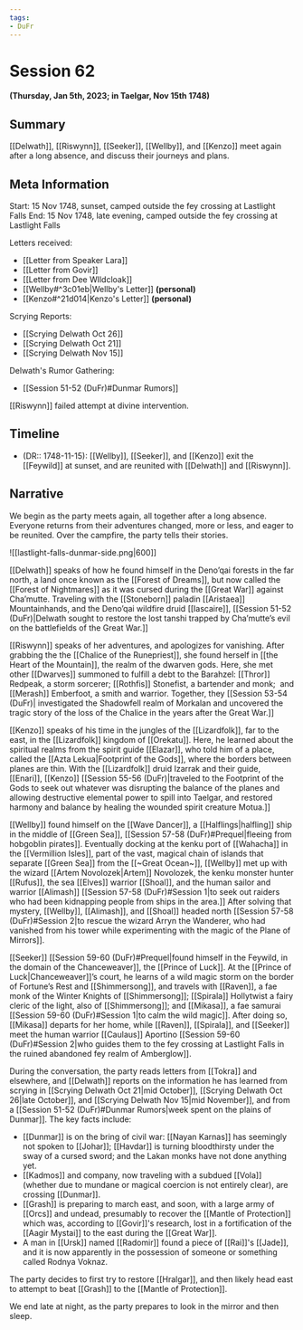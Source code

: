 ```yaml
---
tags:
- DuFr
---
```


# Session 62

**(Thursday, Jan 5th, 2023;  in Taelgar, Nov 15th 1748)**

## Summary

[[Delwath]], [[Riswynn]], [[Seeker]], [[Wellby]], and [[Kenzo]] meet again after a long absence, and discuss their journeys and plans. 

## Meta Information

Start: 15 Nov 1748, sunset, camped outside the fey crossing at Lastlight Falls
End: 15 Nov 1748, late evening, camped outside the fey crossing at Lastlight Falls

Letters received:
- [[Letter from Speaker Lara]]
- [[Letter from Govir]]
- [[Letter from Dee WIldcloak]]
- [[Wellby#^3c01eb|Wellby's Letter]] **(personal)**
- [[Kenzo#^21d014|Kenzo's Letter]] **(personal)**

Scrying Reports:
- [[Scrying Delwath Oct 26]]
- [[Scrying Delwath Oct 21]]
- [[Scrying Delwath Nov 15]]

Delwath's Rumor Gathering:
- [[Session 51-52 (DuFr)#Dunmar Rumors]]

[[Riswynn]] failed attempt at divine intervention. 

## Timeline

- (DR:: 1748-11-15): [[Wellby]], [[Seeker]], and [[Kenzo]] exit the [[Feywild]] at sunset, and are reunited with  [[Delwath]] and [[Riswynn]].

## Narrative

We begin as the party meets again, all together after a long absence. Everyone returns from their adventures changed, more or less, and eager to be reunited. Over the campfire, the party tells their stories. 

![[lastlight-falls-dunmar-side.png|600]]

[[Delwath]] speaks of how he found himself in the Deno’qai forests in the far north, a land once known as the [[Forest of Dreams]], but now called the [[Forest of Nightmares]] as it was cursed during the [[Great War]] against Cha’mutte. Traveling with the [[Stoneborn]] paladin [[Aristaea]] Mountainhands, and the Deno’qai wildfire druid [[Iascaire]], [[Session 51-52 (DuFr)|Delwath sought to restore the lost tanshi trapped by Cha’mutte’s evil on the battlefields of the Great War.]]

[[Riswynn]] speaks of her adventures, and apologizes for vanishing. After grabbing the  the [[Chalice of the Runepriest]], she found herself in [[the Heart of the Mountain]], the realm of the dwarven gods. Here, she met other [[Dwarves]] summoned to fulfill a debt to the Barahzel: [[Thror]] Redpeak, a storm sorcerer; [[Rothfis]] Stonefist, a bartender and monk;  and [[Merash]] Emberfoot, a smith and warrior. Together, they [[Session 53-54 (DuFr)| investigated the Shadowfell realm of Morkalan and uncovered the tragic story of the loss of the Chalice in the years after the Great War.]]

[[Kenzo]] speaks of his time in the jungles of the [[Lizardfolk]], far to the east, in the [[Lizardfolk]] kingdom of [[Orekatu]]. Here, he learned about the spiritual realms from the spirit guide [[Elazar]], who told him of a place, called the [[Azta Lekua|Footprint of the Gods]], where the borders between planes are thin. With the [[Lizardfolk]] druid Izarrak and their guide, [[Enari]], [[Kenzo]] [[Session 55-56 (DuFr)|traveled to the Footprint of the Gods to seek out whatever was disrupting the balance of the planes and allowing destructive elemental power to spill into Taelgar, and restored harmony and balance by healing the wounded spirit creature Motua.]]

[[Wellby]] found himself on the [[Wave Dancer]], a [[Halflings|halfling]] ship in the middle of [[Green Sea]], [[Session 57-58 (DuFr)#Prequel|fleeing from hobgoblin pirates]]. Eventually docking at the kenku port of [[Wahacha]] in the [[Vermillion Isles]], part of the vast, magical chain of islands that separate [[Green Sea]] from the [[~Great Ocean~]], [[Wellby]] met up with the wizard [[Artem Novolozek|Artem]] Novolozek, the kenku monster hunter [[Rufus]], the sea [[Elves]] warrior [[Shoal]], and the human sailor and warrior [[Alimash]] [[Session 57-58 (DuFr)#Session 1|to seek out raiders who had been kidnapping people from ships in the area.]] After solving that mystery, [[Wellby]], [[Alimash]], and [[Shoal]] headed north [[Session 57-58 (DuFr)#Session 2|to rescue the wizard Arryn the Wanderer, who had vanished from his tower while experimenting with the magic of the Plane of Mirrors]].

[[Seeker]] [[Session 59-60 (DuFr)#Prequel|found himself in the Feywild, in the domain of the Chanceweaver]], the [[Prince of Luck]]. At the [[Prince of Luck|Chanceweaver]]’s court, he learns of a wild magic storm on the border of Fortune’s Rest and [[Shimmersong]], and travels with [[Raven]], a fae monk of the Winter Knights of [[Shimmersong]]; [[Spirala]] Hollytwist a fairy cleric of the light, also of [[Shimmersong]]; and [[Mikasa]], a fae samurai [[Session 59-60 (DuFr)#Session 1|to calm the wild magic]]. After doing so, [[Mikasa]] departs for her home, while [[Raven]], [[Spirala]], and [[Seeker]] meet the human warrior [[Caulaus]] Aportino [[Session 59-60 (DuFr)#Session 2|who guides them to the fey crossing at Lastlight Falls in the ruined abandoned fey realm of Amberglow]].

During the conversation, the party reads letters from [[Tokra]] and elsewhere, and [[Delwath]] reports on the information he has learned from scrying in [[Scrying Delwath Oct 21|mid October]], [[Scrying Delwath Oct 26|late October]], and [[Scrying Delwath Nov 15|mid November]], and from a [[Session 51-52 (DuFr)#Dunmar Rumors|week spent on the plains of Dunmar]]. The key facts include:
- [[Dunmar]] is on the bring of civil war: [[Nayan Karnas]] has seemingly not spoken to [[Johar]]; [[Havdar]] is turning bloodthirsty under the sway of a cursed sword; and the Lakan monks have not done anything yet.
- [[Kadmos]] and company, now traveling with a subdued [[Vola]] (whether due to mundane or magical coercion is not entirely clear), are crossing [[Dunmar]].
- [[Grash]] is preparing to march east, and soon, with a large army of [[Orcs]] and undead, presumably to recover the [[Mantle of Protection]] which was, according to [[Govir]]'s research, lost in a fortification of the [[Aagir Mystai]] to the east during the [[Great War]]. 
- A man in [[Ursk]] named [[Radomir]] found a piece of [[Rai]]'s [[Jade]], and it is now apparently in the possession of someone or something called Rodnya Voknaz.

The party decides to first try to restore [[Hralgar]], and then likely head east to attempt to beat [[Grash]] to the [[Mantle of Protection]].

We end late at night, as the party prepares to look in the mirror and then sleep. 